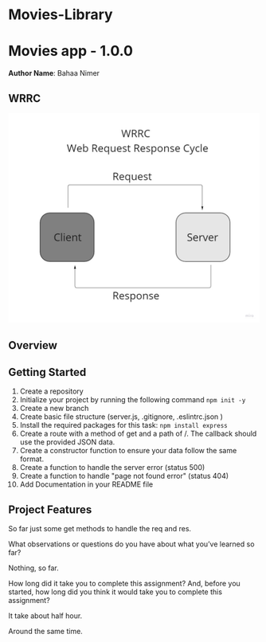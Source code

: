 # Movies-Library

# Movies app - 1.0.0

**Author Name**: Bahaa Nimer

## WRRC

![WRRC pic](./pic/WRRC.jpg)

## Overview

## Getting Started

<!-- What are the steps that a user must take in order to build this app on their own machine and get it running? -->

1. Create a repository
2. Initialize your project by running the following command `npm init -y`
3. Create a new branch
4. Create basic file structure (server.js, .gitignore, .eslintrc.json )
5. Install the required packages for this task: `npm install express`
6. Create a route with a method of get and a path of /. The callback should use the provided JSON data.
7. Create a constructor function to ensure your data follow the same format.
8. Create a function to handle the server error (status 500)
9. Create a function to handle "page not found error" (status 404)
10. Add Documentation in your README file

## Project Features

<!-- What are the features included in you app -->

So far just some get methods to handle the req and res.

What observations or questions do you have about what you’ve learned so far?

Nothing, so far.

How long did it take you to complete this assignment? And, before you started, how long did you think it would take you to complete this assignment?

It take about half hour.

Around the same time.
